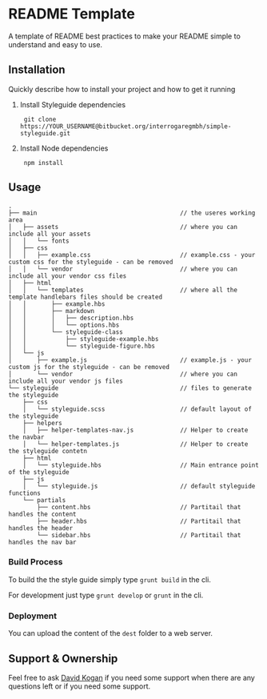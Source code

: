 # README Template

A template of README best practices to make your README simple to understand and easy to use.

## Installation

Quickly describe how to install your project and how to get it running

1. Install Styleguide dependencies

        git clone https://YOUR_USERNAME@bitbucket.org/interrogaregmbh/simple-styleguide.git

2. Install Node dependencies

        npm install

## Usage
    .
    ├── main                                        // the useres working area
    │   ├── assets                                  // where you can include all your assets
    │   │   └── fonts
    │   ├── css                                     
    │   │   ├── example.css                         // example.css - your custom css for the styleguide - can be removed
    │   │   └── vendor                              // where you can include all your vendor css files
    │   ├── html                            
    │   │   └── templates                           // where all the template handlebars files should be created
    │   │       ├── example.hbs
    │   │       ├── markdown
    │   │       │   ├── description.hbs
    │   │       │   └── options.hbs
    │   │       └── styleguide-class
    │   │           ├── styleguide-example.hbs
    │   │           └── styleguide-figure.hbs
    │   └── js                                       
    │       ├── example.js                          // example.js - your custom js for the styleguide - can be removed
    │       └── vendor                              // where you can include all your vendor js files
    └── styleguide                                  // files to generate the styleguide
        ├── css
        │   └── styleguide.scss                     // default layout of the styleguide
        ├── helpers
        │   ├── helper-templates-nav.js             // Helper to create the navbar
        │   └── helper-templates.js                 // Helper to create the styleguide contetn
        ├── html
        │   └── styleguide.hbs                      // Main entrance point of the styleguide
        ├── js
        │   └── styleguide.js                       // default styleguide functions
        └── partials
            ├── content.hbs                         // Partitail that handles the content
            ├── header.hbs                          // Partitail that handles the header
            └── sidebar.hbs                         // Partitail that handles the nav bar


### Build Process
To build the the style guide simply type `grunt build` in the cli.

For development just type `grunt develop` or `grunt` in the cli.

### Deployment
You can upload the content of the `dest` folder to a web server.

## Support & Ownership

Feel free to ask [David Kogan](david.kogan@interrogare.de) if you need some support when there are any questions left or if you need some support.



